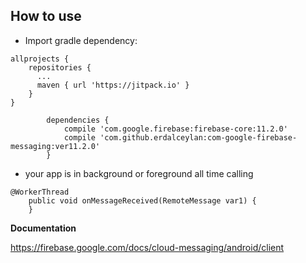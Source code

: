 
## How to use
- Import gradle dependency:
````
allprojects {
    repositories {
      ...
      maven { url 'https://jitpack.io' }
    }
}
````
````      
        dependencies {
            compile 'com.google.firebase:firebase-core:11.2.0'
            compile 'com.github.erdalceylan:com-google-firebase-messaging:ver11.2.0'
        }

````

- your app is in background or foreground all time calling 

````
@WorkerThread
    public void onMessageReceived(RemoteMessage var1) {
    }
````

**Documentation**

https://firebase.google.com/docs/cloud-messaging/android/client